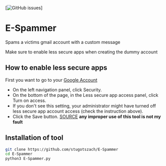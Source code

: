 [![GitHub issues](https://img.shields.io/github/issues/stugotszach/E-Spammer?color=Red&style=plastic)]

# E-Spammer
Spams a victims gmail account with a custom message

Make sure to enable less secure apps when creating the dummy account
## How to enable less secure apps
First you want to go to your [Google Account](https://myaccount.google.com/)
- On the left navigation panel, click Security.
- On the bottom of the page, in the Less secure app access panel, click Turn on access.
- If you don't see this setting, your administrator might have turned off less secure app account access (check the instruction above).
- Click the Save button.
[SOURCE](https://hotter.io/docs/email-accounts/secure-app-gmail/)
<b>any improper use of this tool is not my fault</b>
## Installation of tool
```bash
git clone https://github.com/stugotszach/E-Spammer
cd E-Spammer
python3 E-Spammer.py

